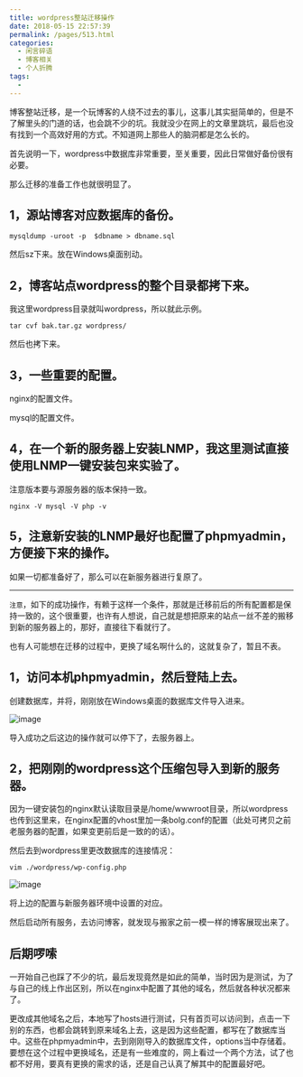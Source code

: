 ```yaml
---
title: wordpress整站迁移操作
date: 2018-05-15 22:57:39
permalink: /pages/513.html
categories:
  - 闲言碎语
  - 博客相关
  - 个人折腾
tags:
  - 
---
```


博客整站迁移，是一个玩博客的人绕不过去的事儿，这事儿其实挺简单的，但是不了解里头的门道的话，也会跳不少的坑。我就没少在网上的文章里跳坑，最后也没有找到一个高效好用的方式。不知道网上那些人的脑洞都是怎么长的。

首先说明一下，wordpress中数据库非常重要，至关重要，因此日常做好备份很有必要。

那么迁移的准备工作也就很明显了。

## 1，源站博客对应数据库的备份。

```
mysqldump -uroot -p  $dbname > dbname.sql
```

然后sz下来。放在Windows桌面别动。

## 2，博客站点wordpress的整个目录都拷下来。

我这里wordpress目录就叫wordpress，所以就此示例。

```
tar cvf bak.tar.gz wordpress/
```

然后也拷下来。

## 3，一些重要的配置。

nginx的配置文件。

mysql的配置文件。

## 4，在一个新的服务器上安装LNMP，我这里测试直接使用LNMP一键安装包来实验了。

注意版本要与源服务器的版本保持一致。

```
nginx -V mysql -V php -v
```

## 5，注意新安装的LNMP最好也配置了phpmyadmin，方便接下来的操作。

如果一切都准备好了，那么可以在新服务器进行复原了。

------

`注意`，如下的成功操作，有赖于这样一个条件，那就是迁移前后的所有配置都是保持一致的，这个很重要，也许有人想说，自己就是想把原来的站点一丝不差的搬移到新的服务器上的，那好，直接往下看就行了。

也有人可能想在迁移的过程中，更换了域名啊什么的，这就复杂了，暂且不表。

## 1，访问本机phpmyadmin，然后登陆上去。

创建数据库，并将，刚刚放在Windows桌面的数据库文件导入进来。

![image](https://tva4.sinaimg.cn/large/008k1Yt0ly1gs2zzg69p1j30m807o76g.jpg)

导入成功之后这边的操作就可以停下了，去服务器上。

## 2，把刚刚的wordpress这个压缩包导入到新的服务器。

因为一键安装包的nginx默认读取目录是/home/wwwroot目录，所以wordpress也传到这里来，在nginx配置的vhost里加一条bolg.conf的配置（此处可拷贝之前老服务器的配置，如果变更前后是一致的的话）。

然后去到wordpress里更改数据库的连接情况：

```
vim ./wordpress/wp-config.php
```

![image](https://tvax3.sinaimg.cn/large/008k1Yt0ly1gs2zzo6nrrj30m80cmaeo.jpg)

将上边的配置与新服务器环境中设置的对应。

然后启动所有服务，去访问博客，就发现与搬家之前一模一样的博客展现出来了。

## 后期啰嗦

一开始自己也踩了不少的坑，最后发现竟然是如此的简单，当时因为是测试，为了与自己的线上作出区别，所以在nginx中配置了其他的域名，然后就各种状况都来了。

更改成其他域名之后，本地写了hosts进行测试，只有首页可以访问到，点击一下别的东西，也都会跳转到原来域名上去，这是因为这些配置，都写在了数据库当中。这些在phpmyadmin中，去到刚刚导入的数据库文件，options当中存储着。要想在这个过程中更换域名，还是有一些难度的，网上看过一个两个方法，试了也都不好用，要真有更换的需求的话，还是自己认真了解其中的配置最好吧。
